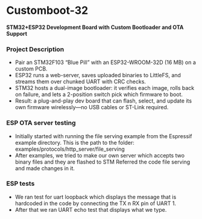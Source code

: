 # Customboot-32
**STM32+ESP32 Development Board with Custom Bootloader and OTA Support**

### Project Description
- Pair an STM32F103 “Blue Pill” with an ESP32-WROOM-32D (16 MB) on a custom PCB.
- ESP32 runs a web-server, saves uploaded binaries to LittleFS, and streams them over chunked UART with CRC checks.
- STM32 hosts a dual-image bootloader: it verifies each image, rolls back on failure, and lets a 2-position switch pick which firmware to boot.
- Result: a plug-and-play dev board that can flash, select, and update its own firmware wirelessly—no USB cables or ST-Link required.

### ESP OTA server testing 
- Initially started with running the file serving example from the Espressif example directory.
This is the path to the folder: examples/protocols/http_server/file_serving
- After examples, we tried to make our own server which accepts two binary files and they are flashed to STM  Referred the code file serving and made changes in it.

### ESP tests
- We ran test for uart loopback which displays the message that is hardcoded in the code by connecting the TX n RX pin of UART 1.
- After that we ran UART echo test that displays what we type.




